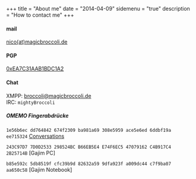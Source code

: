 +++
title = "About me"
date = "2014-04-09"
sidemenu = "true"
description = "How to contact me"
+++

#### mail
[nico(at)magicbroccoli.de](mailto:nico(at)magicbroccoli.de)

#### PGP
[0xEA7C31AAB1BDC1A2](https://pgp.mit.edu/pks/lookup?op=get&search=0xEA7C31AAB1BDC1A2)

#### Chat
XMPP: [broccoli@magicbroccoli.de](xmpp:broccoli@magicbroccoli.de)  
IRC: ```mightyBroccoli```

##### OMEMO Fingerabdrücke
`1e56b6ec dd764842 674f2309 ba981a69 308e5959 ace5e6ed 6ddbf19a ee715324` [Conversations](https://conversations.im/)  
  
`243C97D7 7D0D2533 298524BC B66EB5E4 E74F6EC5 47079162 C4B917C4 2B25714B` [Gajim PC]  
  
`b85e592c 5db8519f cfc39b9d 82632a59 9dfa923f a009dc44 c7f9ba07 aa650c58` [Gajim Notebook]  

